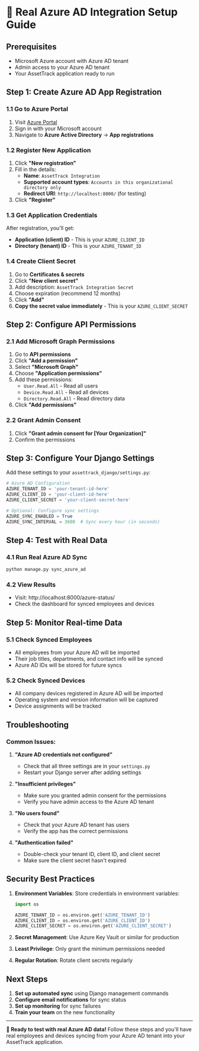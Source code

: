 # 🔗 Real Azure AD Integration Setup Guide

## Prerequisites
- Microsoft Azure account with Azure AD tenant
- Admin access to your Azure AD tenant
- Your AssetTrack application ready to run

## Step 1: Create Azure AD App Registration

### 1.1 Go to Azure Portal
1. Visit [Azure Portal](https://portal.azure.com)
2. Sign in with your Microsoft account
3. Navigate to **Azure Active Directory** → **App registrations**

### 1.2 Register New Application
1. Click **"New registration"**
2. Fill in the details:
   - **Name**: `AssetTrack Integration`
   - **Supported account types**: `Accounts in this organizational directory only`
   - **Redirect URI**: `http://localhost:8000/` (for testing)
3. Click **"Register"**

### 1.3 Get Application Credentials
After registration, you'll get:
- **Application (client) ID** - This is your `AZURE_CLIENT_ID`
- **Directory (tenant) ID** - This is your `AZURE_TENANT_ID`

### 1.4 Create Client Secret
1. Go to **Certificates & secrets**
2. Click **"New client secret"**
3. Add description: `AssetTrack Integration Secret`
4. Choose expiration (recommend 12 months)
5. Click **"Add"**
6. **Copy the secret value immediately** - This is your `AZURE_CLIENT_SECRET`

## Step 2: Configure API Permissions

### 2.1 Add Microsoft Graph Permissions
1. Go to **API permissions**
2. Click **"Add a permission"**
3. Select **"Microsoft Graph"**
4. Choose **"Application permissions"**
5. Add these permissions:
   - `User.Read.All` - Read all users
   - `Device.Read.All` - Read all devices
   - `Directory.Read.All` - Read directory data
6. Click **"Add permissions"**

### 2.2 Grant Admin Consent
1. Click **"Grant admin consent for [Your Organization]"**
2. Confirm the permissions

## Step 3: Configure Your Django Settings

Add these settings to your `assettrack_django/settings.py`:

```python
# Azure AD Configuration
AZURE_TENANT_ID = 'your-tenant-id-here'
AZURE_CLIENT_ID = 'your-client-id-here'
AZURE_CLIENT_SECRET = 'your-client-secret-here'

# Optional: Configure sync settings
AZURE_SYNC_ENABLED = True
AZURE_SYNC_INTERVAL = 3600  # Sync every hour (in seconds)
```

## Step 4: Test with Real Data

### 4.1 Run Real Azure AD Sync
```bash
python manage.py sync_azure_ad
```

### 4.2 View Results
- Visit: http://localhost:8000/azure-status/
- Check the dashboard for synced employees and devices

## Step 5: Monitor Real-time Data

### 5.1 Check Synced Employees
- All employees from your Azure AD will be imported
- Their job titles, departments, and contact info will be synced
- Azure AD IDs will be stored for future syncs

### 5.2 Check Synced Devices
- All company devices registered in Azure AD will be imported
- Operating system and version information will be captured
- Device assignments will be tracked

## Troubleshooting

### Common Issues:

1. **"Azure AD credentials not configured"**
   - Check that all three settings are in your `settings.py`
   - Restart your Django server after adding settings

2. **"Insufficient privileges"**
   - Make sure you granted admin consent for the permissions
   - Verify you have admin access to the Azure AD tenant

3. **"No users found"**
   - Check that your Azure AD tenant has users
   - Verify the app has the correct permissions

4. **"Authentication failed"**
   - Double-check your tenant ID, client ID, and client secret
   - Make sure the client secret hasn't expired

## Security Best Practices

1. **Environment Variables**: Store credentials in environment variables:
   ```python
   import os
   
   AZURE_TENANT_ID = os.environ.get('AZURE_TENANT_ID')
   AZURE_CLIENT_ID = os.environ.get('AZURE_CLIENT_ID')
   AZURE_CLIENT_SECRET = os.environ.get('AZURE_CLIENT_SECRET')
   ```

2. **Secret Management**: Use Azure Key Vault or similar for production

3. **Least Privilege**: Only grant the minimum permissions needed

4. **Regular Rotation**: Rotate client secrets regularly

## Next Steps

1. **Set up automated sync** using Django management commands
2. **Configure email notifications** for sync status
3. **Set up monitoring** for sync failures
4. **Train your team** on the new functionality

---

**🎯 Ready to test with real Azure AD data!** Follow these steps and you'll have real employees and devices syncing from your Azure AD tenant into your AssetTrack application.

